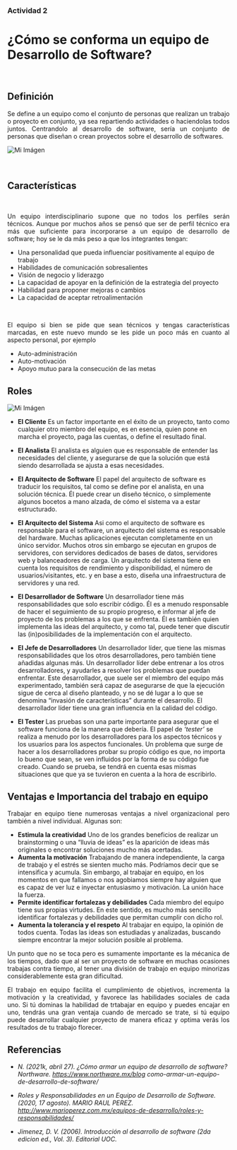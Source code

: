 ### Actividad 2
# ¿Cómo se conforma un equipo de Desarrollo de Software?
&nbsp;

## Definición

<div style="text-align: justify">
Se define a un equipo como el conjunto de personas que realizan un trabajo o proyecto en conjunto, ya sea repartiendo actividades o haciendolas todos juntos. Centrandolo al desarrollo de software, sería un conjunto de personas que diseñan o crean proyectos sobre el desarrollo de softwares.  </div>

![Mi Imágen](/archivos/individual/actividad-02/equipo.jpg)

&nbsp;

## Características 
&nbsp;

<div style="text-align: justify">
Un equipo interdisciplinario supone que no todos los perfiles serán técnicos. Aunque por muchos años se pensó que ser de perfil técnico era más que suficiente para incorporarse a un equipo de desarrollo de software; hoy se le da más peso a que los integrantes tengan:</div>

- Una personalidad que pueda influenciar positivamente al equipo de trabajo
- Habilidades de comunicación sobresalientes
- Visión de negocio y liderazgo
- La capacidad de apoyar en la definición de la estrategia del proyecto
- Habilidad para proponer mejoras o cambios
- La capacidad de aceptar retroalimentación

&nbsp;
<div style="text-align: justify">
El equipo si bien se pide que sean técnicos y tengas características marcadas, en este nuevo mundo se les pide un poco más en cuanto al aspecto personal, por ejemplo </div>

- Auto-administración
- Auto-motivación
- Apoyo mutuo para la consecución de las metas

## Roles

![Mi Imágen](/archivos/individual/actividad-02/team.jpg)

- **El Cliente**
 Es un factor importante en el éxito de un proyecto, tanto como cualquier otro miembro del equipo, es en esencia, quien pone en marcha el proyecto, paga las cuentas, o define el resultado final. 

- **El Analista**
El analista es alguien que es responsable de entender las necesidades del cliente, y asegurarse de que la solución que está siendo desarrollada se ajusta a esas necesidades.

- **El Arquitecto de Software**
El papel del arquitecto de software es traducir los requisitos, tal como se define por el analista, en una solución técnica. Él puede crear un diseño técnico, o simplemente algunos bocetos a mano alzada, de cómo el sistema va a estar estructurado. 

- **El Arquitecto del Sistema**
 Asi como el  arquitecto de software es responsable para el software, un arquitecto del sistema es responsable del hardware. Muchas aplicaciones ejecutan completamente en un único servidor. Muchos otros sin embargo se ejecutan en grupos de servidores, con servidores dedicados de bases de datos, servidores web y balanceadores de carga. Un arquitecto del sistema tiene en cuenta los requisitos de rendimiento y disponibilidad, el número de usuarios/visitantes, etc. y en base a esto, diseña una infraestructura de servidores y una red.

- **El Desarrollador de Software**
Un desarrollador tiene más responsabilidades que solo escribir código. Él es a menudo responsable de hacer el seguimiento de su propio progreso, e informar al jefe de proyecto de los problemas a los que se enfrenta. Él es también quien implementa las ideas del arquitecto, y como tal, puede tener que discutir las (in)posibilidades de la implementación con el arquitecto.

- **El Jefe de Desarrolladores**
Un desarrollador líder, que tiene las mismas responsabilidades que los otros desarrolladores, pero también tiene añadidas algunas más. Un desarrollador líder debe entrenar a los otros desarrolladores, y ayudarles a resolver los problemas que puedan enfrentar. Este desarrollador, que suele ser el miembro del equipo más experimentado, también será capaz de asegurarse de que la ejecución sigue de cerca al diseño planteado, y no se dé lugar a lo que se denomina “invasión de características” durante el desarrollo. El desarrollador líder tiene una gran influencia en la calidad del código.

- **El Tester**
Las pruebas son una parte importante para asegurar que el software funciona de la manera que debería. El papel de *‘tester’* se realiza a menudo por los desarrolladores para los aspectos técnicos y los usuarios para los aspectos funcionales. Un problema que surge de hacer a los desarrolladores probar su propio código es que, no importa lo bueno que sean, se ven influidos por la forma de su código fue creado. Cuando se prueba, se tendrá en cuenta esas mismas situaciones que que ya se tuvieron en cuenta a la hora de escribirlo.

## Ventajas e Importancia del trabajo en equipo
<div style="text-align: justify">
Trabajar en equipo tiene numerosas ventajas a nivel organizacional pero también a nivel individual. Algunas son:
</div>

- **Estimula la creatividad** Uno de los grandes beneficios de realizar un brainstorming o una “lluvia de ideas” es la aparición de ideas más originales o encontrar soluciones mucho más acertadas. 
- **Aumenta la motivación** Trabajando de manera independiente, la carga de trabajo y el estrés se sienten mucho más. Podríamos decir que se intensifica y acumula. Sin embargo, al trabajar en equipo, en los momentos en que fallamos o nos agobiamos siempre hay alguien que es capaz de ver luz e inyectar entusiasmo y motivación. La unión hace la fuerza.
- **Permite identificar fortalezas y debilidades** Cada miembro del equipo tiene sus propias virtudes. En este sentido, es mucho más sencillo identificar fortalezas y debilidades que permitan cumplir con dicho rol. 
- **Aumenta la tolerancia y el respeto** Al trabajar en equipo, la opinión de todos cuenta. Todas las ideas son estudiadas y analizadas, buscando siempre encontrar la mejor solución posible al problema.

<div style="text-align: justify">
Un punto que no se toca pero es sumamente importante es la mécanica de los tiempos, dado que al ser un proyecto de software en muchas ocasiones trabajas contra tiempo, al tener una división de trabajo en equipo minorizas considerablemente esta gran dificultad.

El trabajo en equipo facilita el cumplimiento de objetivos, incrementa la motivación y la creatividad, y favorece las habilidades sociales de cada uno. Si tú dominas la habilidad de trtabajar en equipo y puedes encajar en uno, tendrás una gran ventaja cuando de mercado se trate, si tú equipo puede desarrollar cualquier proyecto de manera eficaz y optima verás los resultados de tu trabajo florecer. 
</div>

## Referencias
- *N. (2021k, abril 27). ¿Cómo armar un equipo de desarrollo de software? Northware. https://www.northware.mx/blog como-armar-un-equipo-de-desarrollo-de-software/*

- *Roles y Responsabilidades en un Equipo de Desarrollo de Software. (2020, 17 agosto). MARIO RAUL PEREZ. http://www.marioperez.com.mx/equipos-de-desarrollo/roles-y-responsabilidades/*

- *Jimenez, D. V. (2006). Introducción al desarrollo de software (2da edicion ed., Vol. 3). Editorial UOC.*